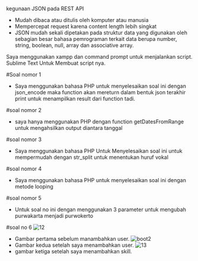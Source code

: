 kegunaan JSON pada REST API
- Mudah dibaca atau ditulis oleh komputer atau manusia
- Mempercepat request karena content length lebih singkat
- JSON mudah sekali dipetakan pada struktur data yang digunakan oleh sebagian besar bahasa pemrograman terkait data berupa number, string, boolean, null, array dan associative array.

Saya menggunakan xampp dan command prompt untuk menjalankan script.
Sublime Text Untuk Membuat script nya.


#Soal nomor 1
- Saya menggunakan bahasa PHP untuk menyelesaikan soal ini
dengan json_encode maka function akan mereturn dalam bentuk json
terakhir print untuk menampilkan result dari function tadi.

#soal nomor 2
- saya hanya menggunakan PHP dengan function getDatesFromRange untuk mengahsilkan output diantara tanggal

#soal nomor 3
- Saya menggunakan bahasa PHP Untuk Menyelesaikan soal ini
untuk mempermudah dengan str_split untuk menentukan huruf vokal

#soal nomor 4
- Saya menggunakan bahasa PHP untuk menyelesaikan soal ini
dengan metode looping

#soal nomor 5
- Untuk soal no ini dengan menggunakan 3 parameter untuk mengubah purwakarta menjadi purwokerto

#soal no 6
![12](https://user-images.githubusercontent.com/25763905/58367478-eb434b80-7f09-11e9-84f3-a29d40fd2b1f.PNG)
- Gambar pertama sebelum manambahkan user.
![boot2](https://user-images.githubusercontent.com/25763905/57969220-e9740800-799e-11e9-8f86-d93acf2a79da.PNG)
- Gambar kedua setelah saya menambahkan user.
![13](https://user-images.githubusercontent.com/25763905/58367482-fd24ee80-7f09-11e9-9d5f-b41ea57ddb73.PNG)
- gambar ketiga setelah saya menambahkan skill.
